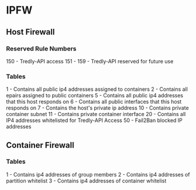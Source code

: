 # IPFW

## Host Firewall

### Reserved Rule Numbers
150 - Tredly-API access
151 - 159 - Tredly-API reserved for future use

### Tables
1 - Contains all public ip4 addresses assigned to containers
2 - Contains all epairs assigned to public containers
5 - Contains all public ip4 addresses that this host responds on
6 - Contains all public interfaces that this host responds on
7 - Contains the host's private ip address
10 - Contains private container subnet
11 - Contains private container interface
20 - Contains all IP4 addresses whitelisted for Tredly-API Access
50 - Fail2Ban blocked IP addresses

## Container Firewall

### Tables
1 - Contains ip4 addresses of group members
2 - Contains ip4 addresses of partition whitelist
3 - Contains ip4 addresses of container whitelist
